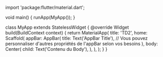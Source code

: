 import 'package:flutter/material.dart';

void main() {
runApp(MyApp());
}

class MyApp extends StatelessWidget {
    @override
    Widget build(BuildContext context) {
        return MaterialApp(
            title: 'TD2',
            home: Scaffold(
                appBar: AppBar(
                title: Text('AppBar Title'),
                // Vous pouvez personnaliser d'autres propriétés de l'appBar selon vos besoins
                ),
            body: Center(
                child: Text('Contenu du Body'),
            ),
            ),
        );
    }
}
